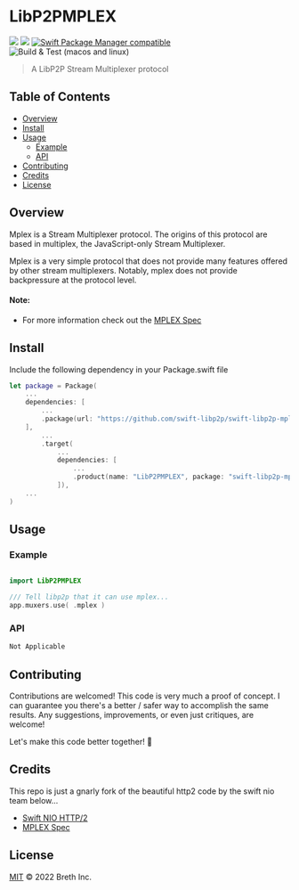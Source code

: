 # LibP2PMPLEX

[![](https://img.shields.io/badge/made%20by-Breth-blue.svg?style=flat-square)](https://breth.app)
[![](https://img.shields.io/badge/project-libp2p-yellow.svg?style=flat-square)](http://libp2p.io/)
[![Swift Package Manager compatible](https://img.shields.io/badge/SPM-compatible-blue.svg?style=flat-square)](https://github.com/apple/swift-package-manager)
![Build & Test (macos and linux)](https://github.com/swift-libp2p/swift-libp2p-mplex/actions/workflows/build+test.yml/badge.svg)

> A LibP2P Stream Multiplexer protocol

## Table of Contents

- [Overview](#overview)
- [Install](#install)
- [Usage](#usage)
  - [Example](#example)
  - [API](#api)
- [Contributing](#contributing)
- [Credits](#credits)
- [License](#license)

## Overview
Mplex is a Stream Multiplexer protocol. The origins of this protocol are based in multiplex, the JavaScript-only Stream Multiplexer.

Mplex is a very simple protocol that does not provide many features offered by other stream multiplexers. Notably, mplex does not provide backpressure at the protocol level.

#### Note:
- For more information check out the [MPLEX Spec](https://github.com/libp2p/specs/blob/master/mplex/README.md)

## Install

Include the following dependency in your Package.swift file
``` swift
let package = Package(
    ...
    dependencies: [
        ...
        .package(url: "https://github.com/swift-libp2p/swift-libp2p-mplex.git", .upToNextMajor(from: "0.1.0"))
    ],
        ...
        .target(
            ...
            dependencies: [
                ...
                .product(name: "LibP2PMPLEX", package: "swift-libp2p-mplex"),
            ]),
    ...
)
```

## Usage

### Example 
``` swift

import LibP2PMPLEX

/// Tell libp2p that it can use mplex...
app.muxers.use( .mplex )

```

### API
``` swift
Not Applicable
```

## Contributing

Contributions are welcomed! This code is very much a proof of concept. I can guarantee you there's a better / safer way to accomplish the same results. Any suggestions, improvements, or even just critiques, are welcome! 

Let's make this code better together! 🤝

## Credits
This repo is just a gnarly fork of the beautiful http2 code by the swift nio team below...
- [Swift NIO HTTP/2](https://github.com/apple/swift-nio-http2.git)
- [MPLEX Spec](https://github.com/libp2p/specs/blob/master/mplex/README.md) 

## License

[MIT](LICENSE) © 2022 Breth Inc.
